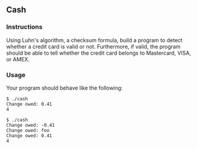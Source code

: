 



## Cash

### Instructions
Using Luhn's algorithm, a checksum formula, build a program to detect whether a credit card is valid or not. Furthermore, if valid, the program should be able to tell whether the credit card belongs to Mastercard, VISA, or AMEX.

### Usage
Your program should behave like the following:

```
$ ./cash
Change owed: 0.41
4
```

```
$ ./cash
Change owed: -0.41
Change owed: foo
Change owed: 0.41
4
```
